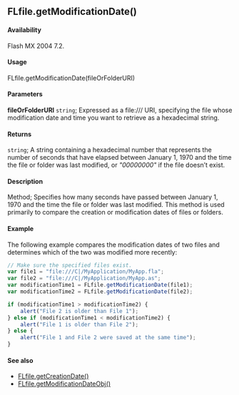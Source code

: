 ## FLfile.getModificationDate()

#### Availability

Flash MX 2004 7.2.

#### Usage

FLfile.getModificationDate(fileOrFolderURI)

#### Parameters

**fileOrFolderURI** `string`; Expressed as a file:/// URI, specifying the file whose modification date and time you want to retrieve as a hexadecimal string.

#### Returns

`string`; A string containing a hexadecimal number that represents the number of seconds that have elapsed between January 1, 1970 and the time the file or folder was last modified, or *"00000000"* if the file doesn’t exist.

#### Description

Method; Specifies how many seconds have passed between January 1, 1970 and the time the file or folder was last modified. This method is used primarily to compare the creation or modification dates of files or folders.

#### Example

The following example compares the modification dates of two files and determines which of the two was modified more recently:

```javascript
// Make sure the specified files exist.
var file1 = "file:///C|/MyApplication/MyApp.fla";
var file2 = "file:///C|/MyApplication/MyApp.as";
var modificationTime1 = FLfile.getModificationDate(file1);
var modificationTime2 = FLfile.getModificationDate(file2);

if (modificationTime1 > modificationTime2) {
    alert("File 2 is older than File 1");
} else if (modificationTime1 < modificationTime2) {
    alert("File 1 is older than File 2");
} else {
    alert("File 1 and File 2 were saved at the same time");
}
```

#### See also

- [FLfile.getCreationDate()](../FLfile_object/FLfile4.md)
- [FLfile.getModificationDateObj()](../FLfile_object/FLfile7.md)
